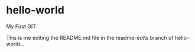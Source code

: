 # hello-world
My First GIT

This is me editing the README.md file in the readme-edits branch of hello-world...
